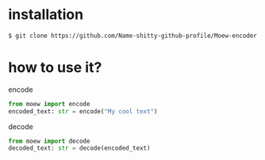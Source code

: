 # installation
```bash
$ git clone https://github.com/Name-shitty-github-profile/Moew-encoder
```
# how to use it?
encode
```py
from moew import encode
encoded_text: str = encode("My cool text")
```
decode
```py
from moew import decode
decoded_text: str = decode(encoded_text)
```
